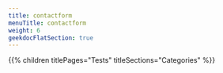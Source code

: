 ```yaml
---
title: contactform
menuTitle: contactform
weight: 6 
geekdocFlatSection: true
---
```


{{% children titlePages="Tests" titleSections="Categories" %}}
